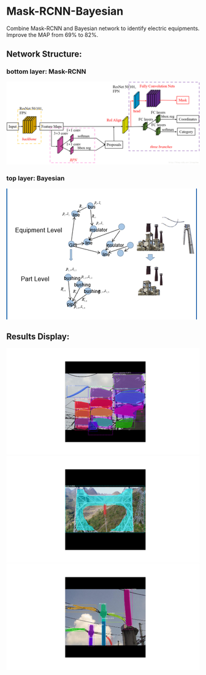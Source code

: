 # Mask-RCNN-Bayesian
Combine Mask-RCNN and Bayesian network to identify electric equipments. Improve the MAP from 69% to 82%.  
## Network Structure:  
### bottom layer: Mask-RCNN  
![](https://raw.githubusercontent.com/shybeerui/Mask-RCNN-Bayesian/master/mask-rcnn.png)
### top layer: Bayesian  
![](https://raw.githubusercontent.com/shybeerui/Mask-RCNN-Bayesian/master/bayes1.png)  
## Results Display:
![](https://raw.githubusercontent.com/shybeerui/Mask-RCNN-Bayesian/master/Figure_9.png)
![](https://raw.githubusercontent.com/shybeerui/Mask-RCNN-Bayesian/master/Figure_6.png)
![](https://raw.githubusercontent.com/shybeerui/Mask-RCNN-Bayesian/master/Figure_8.png)
